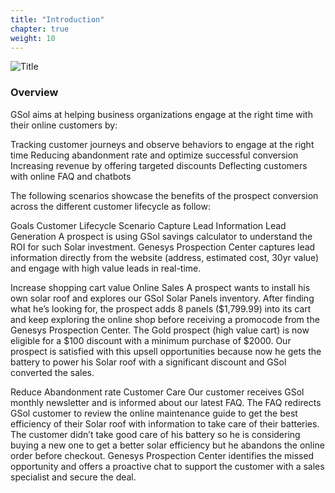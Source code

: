 ```yaml
---
title: "Introduction"
chapter: true
weight: 10
---
```

![Title](/images/Introduction.PNG)



### Overview

GSol aims at helping business organizations engage at the right time with their online customers by:

Tracking customer journeys and observe behaviors to engage at the right time
Reducing abandonment rate and optimize successful conversion
Increasing revenue by offering targeted discounts
Deflecting customers with online FAQ and chatbots
 

The following scenarios showcase the benefits of the prospect conversion across the different customer lifecycle as follow:

Goals	Customer Lifecycle	Scenario
Capture Lead Information	Lead Generation	A prospect is using GSol savings calculator to understand the ROI for such Solar investment. Genesys Prospection Center captures lead information directly from the website (address, estimated cost, 30yr value) and engage with high value leads in real-time.
 
Increase shopping cart value	Online Sales	A prospect wants to install his own solar roof and explores our GSol Solar Panels inventory. After finding what he’s looking for, the prospect adds 8 panels ($1,799.99) into its cart and keep exploring the online shop before receiving a promocode from the Genesys Prospection Center. The Gold prospect (high value cart) is now eligible for a $100 discount with a minimum purchase of $2000. Our prospect is satisfied with this upsell opportunities because now he gets the battery to power his Solar roof with a significant discount and GSol converted the sales.
 
Reduce Abandonment rate	Customer Care	Our customer receives GSol monthly newsletter and is informed about our latest FAQ.  The FAQ redirects GSol customer to review the online maintenance guide to get the best efficiency of their Solar roof with information to take care of their batteries. The customer didn’t take good care of his battery so he is considering buying a new one to get a better solar efficiency but he abandons the online order before checkout. Genesys Prospection Center identifies the missed opportunity and offers a proactive chat to support the customer with a sales specialist and secure the deal.
